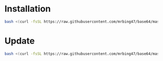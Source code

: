 # Installation

```bash
bash <(curl -fsSL https://raw.githubusercontent.com/mrbing47/base64/master/install)

```

# Update

```bash
bash <(curl -fsSL https://raw.githubusercontent.com/mrbing47/base64/master/install) update

```
